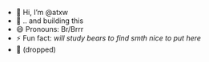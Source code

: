 - 👋 Hi, I’m @atxw
- 🚧 .. and building this
- 😄 Pronouns: Br/Brrr
- ⚡ Fun fact: _will study bears to find smth nice to put here_
- 🎤 (dropped)

<!---
atxw/atxw is a ✨ special ✨ repository because its `README.md` (this file) appears on your GitHub profile.
You can click the Preview link to take a look at your changes.
--->
